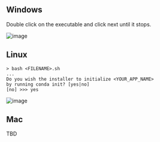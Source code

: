 ## Windows
Double click on the executable and click next until it stops.

![image](https://user-images.githubusercontent.com/48299585/211173763-fc7b54ad-c8cf-4386-94d8-cfc90cdb77d8.png)

## Linux
```
> bash <FILENAME>.sh
...
Do you wish the installer to initialize <YOUR_APP_NAME>
by running conda init? [yes|no]
[no] >>> yes
```

![image](https://user-images.githubusercontent.com/48299585/213860689-51e4c09c-3755-4fbb-a26e-284d8ea96c9c.png)


## Mac
TBD
